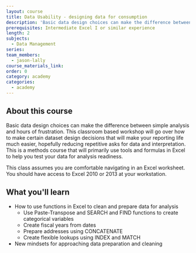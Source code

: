 ```yaml
---
layout: course
title: Data Usability - designing data for consumption
description: 'Basic data design choices can make the difference between simple analysis and hours of frustration. This classroom based workshop will go over how to make certain dataset design decisions that will make your reporting life much easier, hopefully reducing repetitive asks for data and interpretation.'
prerequisites: Intermediate Excel I or similar experience
length: 2
subjects:
  - Data Management
series:
team_members:
  - jason-lally
course_materials_link:
order: 0
category: academy
categories:
  - academy
---
```



## About this course

Basic data design choices can make the difference between simple analysis and hours of frustration. This classroom based workshop will go over how to make certain dataset design decisions that will make your reporting life much easier, hopefully reducing repetitive asks for data and interpretation. This is a methods course that will primarily use tools and formulas in Excel to help you test your data for analysis readiness.

This class assumes you are comfortable navigating in an Excel worksheet. You should have access to Excel 2010 or 2013 at your workstation.

## What you'll learn

* How to use functions in Excel to clean and prepare data for analysis
  * Use Paste-Transpose and SEARCH and FIND functions to create categorical variables
  * Create fiscal years from dates
  * Prepare addresses using CONCATENATE
  * Create flexible lookups using INDEX and MATCH
* New mindsets for approaching data preparation and cleaning
